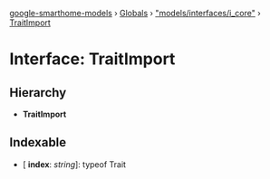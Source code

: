 [google-smarthome-models](../README.md) › [Globals](../globals.md) › ["models/interfaces/i_core"](../modules/_models_interfaces_i_core_.md) › [TraitImport](_models_interfaces_i_core_.traitimport.md)

# Interface: TraitImport

## Hierarchy

* **TraitImport**

## Indexable

* \[ **index**: *string*\]: typeof Trait
